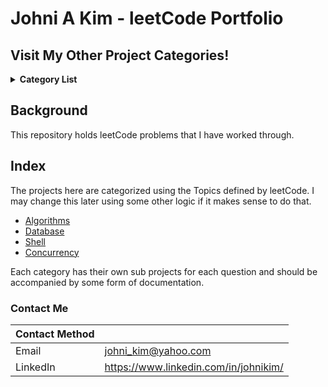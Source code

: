 # Johni A Kim - leetCode Portfolio

## Visit My Other Project Categories!

<details><summary><strong>Category List</strong></summary> 
<br>

[Personal Projects](https://github.com/JohniAKim/PersonalProjects)
  - [Database Architecture and Modeling](https://github.com/JohniAKim/PersonalProjects/DBArchModeling)
  - [Documentation Samples](https://github.com/JohniAKim/PersonalProjects/DocSamples)
  - [Educational](https://github.com/JohniAKim/PersonalProjects/Educational)
  - [Health and Fitness](https://github.com/JohniAKim/PersonalProjects/HealthFitness)
  - [Microsoft Access](https://github.com/JohniAKim/PersonalProjects/MSAccess)
  - [Visualizations](https://github.com/JohniAKim/PersonalProjects/Visualizations)

</details>

## Background

This repository holds leetCode problems that I have worked through. 

## Index

The projects here are categorized using the Topics defined by leetCode.  I may change this later using some other logic if it makes sense to do that.

- [Algorithms](https://github.com/JohniAKim/PersonalProjects/tree/main/Educational/leetCode/Algorithms)
- [Database](https://github.com/JohniAKim/PersonalProjects/tree/main/Educational/leetCode/Database)
- [Shell]()
- [Concurrency]()

Each category has their own sub projects for each question and should be accompanied by some form of documentation. 


### Contact Me

| Contact Method |  |
| --- | --- |
| Email | johni_kim@yahoo.com |
| LinkedIn | https://www.linkedin.com/in/johnikim/ |
